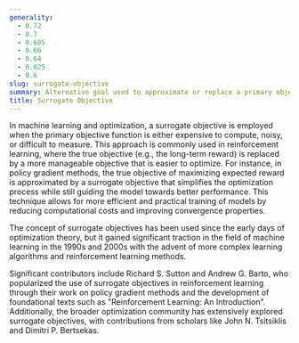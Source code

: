 ```yaml
---
generality:
  - 0.72
  - 0.7
  - 0.685
  - 0.66
  - 0.64
  - 0.625
  - 0.6
slug: surrogate-objective
summary: Alternative goal used to approximate or replace a primary objective in optimization problems, especially when the primary objective is difficult to evaluate directly.
title: Surrogate Objective
---
```


In machine learning and optimization, a surrogate objective is employed when the primary objective function is either expensive to compute, noisy, or difficult to measure. This approach is commonly used in reinforcement learning, where the true objective (e.g., the long-term reward) is replaced by a more manageable objective that is easier to optimize. For instance, in policy gradient methods, the true objective of maximizing expected reward is approximated by a surrogate objective that simplifies the optimization process while still guiding the model towards better performance. This technique allows for more efficient and practical training of models by reducing computational costs and improving convergence properties.

The concept of surrogate objectives has been used since the early days of optimization theory, but it gained significant traction in the field of machine learning in the 1990s and 2000s with the advent of more complex learning algorithms and reinforcement learning methods.

Significant contributors include Richard S. Sutton and Andrew G. Barto, who popularized the use of surrogate objectives in reinforcement learning through their work on policy gradient methods and the development of foundational texts such as "Reinforcement Learning: An Introduction". Additionally, the broader optimization community has extensively explored surrogate objectives, with contributions from scholars like John N. Tsitsiklis and Dimitri P. Bertsekas.
